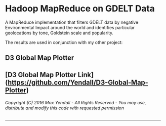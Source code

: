 # Hadoop MapReduce on GDELT Data
A MapReduce implementation that filters GDELT data by negative Environmental Impact around the world and identifies particular geolocations by tone, Goldstein scale and popularity.

The results are used in conjunction with my other project: 
## D3 Global Map Plotter
[D3 Global Map Plotter Link] (https://github.com/Yendall/D3-Global-Map-Plotter)
------
###### Copyright (C) 2016 Max Yendall - All Rights Reserved - You may use, distribute and modify this code with requested permission
------
